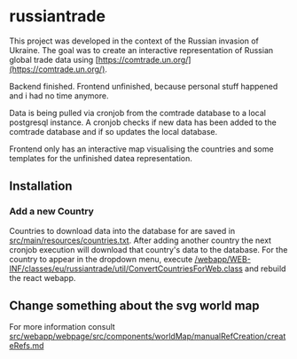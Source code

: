 # russiantrade

This project was developed in the context of the Russian invasion of Ukraine. The goal was to create an interactive representation of Russian global trade data using [https://comtrade.un.org/](https://comtrade.un.org/).

Backend finished. Frontend unfinished, because personal stuff happened and i had no time anymore.

Data is being pulled  via cronjob from the comtrade database to a local postgresql instance. A cronjob checks if new data has been added to the comtrade database and if so updates the local database.

Frontend only has an interactive map visualising the countries and some templates for the unfinished datea representation.

## Installation

### Add a new Country
Countries to download data into the database for are saved in [src/main/resources/countries.txt](https://github.com/manuelclever/russiantrade/blob/master/src/main/resources/countries.txt). After adding another country the next cronjob execution will download that country's data to the database. For the country to appear in the dropdown menu, execute [/webapp/WEB-INF/classes/eu/russiantrade/util/ConvertCountriesForWeb.class](https://github.com/manuelclever/russiantrade/blob/master/src/main/eu/russiantrade/util/ConvertCountriesForWeb.java) and rebuild the react webapp.

## Change something about the svg world map
For more information consult [src/webapp/webpage/src/components/worldMap/manualRefCreation/createRefs.md](https://github.com/manuelclever/russiantrade/blob/master/src/webapp/webpage/src/components/worldMap/manualRefCreation/createRefs.md)
